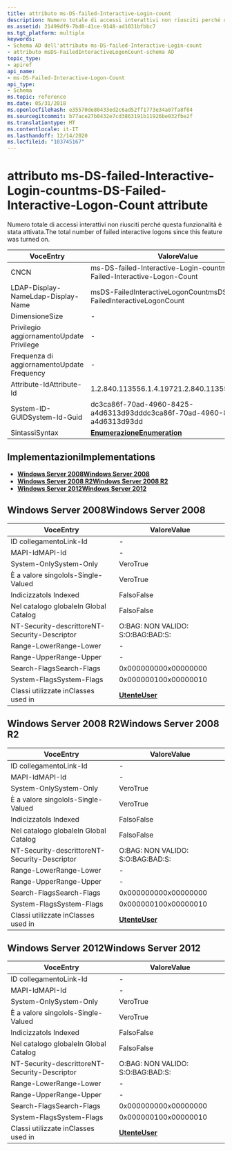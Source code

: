 ```yaml
---
title: attributo ms-DS-failed-Interactive-Login-count
description: Numero totale di accessi interattivi non riusciti perché questa funzionalità è stata attivata.
ms.assetid: 21499df9-7bd0-41ce-9148-ad1031bfbbc7
ms.tgt_platform: multiple
keywords:
- Schema AD dell'attributo ms-DS-failed-Interactive-Login-count
- attributo msDS-FailedInteractiveLogonCount-schema AD
topic_type:
- apiref
api_name:
- ms-DS-Failed-Interactive-Logon-Count
api_type:
- Schema
ms.topic: reference
ms.date: 05/31/2018
ms.openlocfilehash: e35570de80433ed2c6ad52ff1773e34a07fa8f04
ms.sourcegitcommit: b77ace27b0432e7cd3863191b11926be032fbe2f
ms.translationtype: MT
ms.contentlocale: it-IT
ms.lasthandoff: 12/14/2020
ms.locfileid: "103745167"
---
```

# <a name="ms-ds-failed-interactive-logon-count-attribute"></a><span data-ttu-id="969ce-105">attributo ms-DS-failed-Interactive-Login-count</span><span class="sxs-lookup"><span data-stu-id="969ce-105">ms-DS-Failed-Interactive-Logon-Count attribute</span></span>

<span data-ttu-id="969ce-106">Numero totale di accessi interattivi non riusciti perché questa funzionalità è stata attivata.</span><span class="sxs-lookup"><span data-stu-id="969ce-106">The total number of failed interactive logons since this feature was turned on.</span></span>



| <span data-ttu-id="969ce-107">Voce</span><span class="sxs-lookup"><span data-stu-id="969ce-107">Entry</span></span> | <span data-ttu-id="969ce-108">Valore</span><span class="sxs-lookup"><span data-stu-id="969ce-108">Value</span></span> |
|-------------------|--------------------------------------|
| <span data-ttu-id="969ce-109">CN</span><span class="sxs-lookup"><span data-stu-id="969ce-109">CN</span></span>                | <span data-ttu-id="969ce-110">ms-DS-failed-Interactive-Login-count</span><span class="sxs-lookup"><span data-stu-id="969ce-110">ms-DS-Failed-Interactive-Logon-Count</span></span> |
| <span data-ttu-id="969ce-111">LDAP-Display-Name</span><span class="sxs-lookup"><span data-stu-id="969ce-111">Ldap-Display-Name</span></span> | <span data-ttu-id="969ce-112">msDS-FailedInteractiveLogonCount</span><span class="sxs-lookup"><span data-stu-id="969ce-112">msDS-FailedInteractiveLogonCount</span></span>     |
| <span data-ttu-id="969ce-113">Dimensione</span><span class="sxs-lookup"><span data-stu-id="969ce-113">Size</span></span>              | \-                                   |
| <span data-ttu-id="969ce-114">Privilegio aggiornamento</span><span class="sxs-lookup"><span data-stu-id="969ce-114">Update Privilege</span></span>  | \-                                   |
| <span data-ttu-id="969ce-115">Frequenza di aggiornamento</span><span class="sxs-lookup"><span data-stu-id="969ce-115">Update Frequency</span></span>  | \-                                   |
| <span data-ttu-id="969ce-116">Attribute-Id</span><span class="sxs-lookup"><span data-stu-id="969ce-116">Attribute-Id</span></span>      | <span data-ttu-id="969ce-117">1.2.840.113556.1.4.1972</span><span class="sxs-lookup"><span data-stu-id="969ce-117">1.2.840.113556.1.4.1972</span></span>              |
| <span data-ttu-id="969ce-118">System-ID-GUID</span><span class="sxs-lookup"><span data-stu-id="969ce-118">System-Id-Guid</span></span>    | <span data-ttu-id="969ce-119">dc3ca86f-70ad-4960-8425-a4d6313d93dd</span><span class="sxs-lookup"><span data-stu-id="969ce-119">dc3ca86f-70ad-4960-8425-a4d6313d93dd</span></span> |
| <span data-ttu-id="969ce-120">Sintassi</span><span class="sxs-lookup"><span data-stu-id="969ce-120">Syntax</span></span>            | [<span data-ttu-id="969ce-121">**Enumerazione**</span><span class="sxs-lookup"><span data-stu-id="969ce-121">**Enumeration**</span></span>](s-enumeration.md) |



## <a name="implementations"></a><span data-ttu-id="969ce-122">Implementazioni</span><span class="sxs-lookup"><span data-stu-id="969ce-122">Implementations</span></span>

-   [<span data-ttu-id="969ce-123">**Windows Server 2008**</span><span class="sxs-lookup"><span data-stu-id="969ce-123">**Windows Server 2008**</span></span>](#windows-server-2008)
-   [<span data-ttu-id="969ce-124">**Windows Server 2008 R2**</span><span class="sxs-lookup"><span data-stu-id="969ce-124">**Windows Server 2008 R2**</span></span>](#windows-server-2008-r2)
-   [<span data-ttu-id="969ce-125">**Windows Server 2012**</span><span class="sxs-lookup"><span data-stu-id="969ce-125">**Windows Server 2012**</span></span>](#windows-server-2012)

## <a name="windows-server-2008"></a><span data-ttu-id="969ce-126">Windows Server 2008</span><span class="sxs-lookup"><span data-stu-id="969ce-126">Windows Server 2008</span></span>



| <span data-ttu-id="969ce-127">Voce</span><span class="sxs-lookup"><span data-stu-id="969ce-127">Entry</span></span> | <span data-ttu-id="969ce-128">Valore</span><span class="sxs-lookup"><span data-stu-id="969ce-128">Value</span></span> |
|------------------------|-----------------------------------|
| <span data-ttu-id="969ce-129">ID collegamento</span><span class="sxs-lookup"><span data-stu-id="969ce-129">Link-Id</span></span>                | \-                                |
| <span data-ttu-id="969ce-130">MAPI-Id</span><span class="sxs-lookup"><span data-stu-id="969ce-130">MAPI-Id</span></span>                | \-                                |
| <span data-ttu-id="969ce-131">System-Only</span><span class="sxs-lookup"><span data-stu-id="969ce-131">System-Only</span></span>            | <span data-ttu-id="969ce-132">Vero</span><span class="sxs-lookup"><span data-stu-id="969ce-132">True</span></span>                              |
| <span data-ttu-id="969ce-133">È a valore singolo</span><span class="sxs-lookup"><span data-stu-id="969ce-133">Is-Single-Valued</span></span>       | <span data-ttu-id="969ce-134">Vero</span><span class="sxs-lookup"><span data-stu-id="969ce-134">True</span></span>                              |
| <span data-ttu-id="969ce-135">Indicizzato</span><span class="sxs-lookup"><span data-stu-id="969ce-135">Is Indexed</span></span>             | <span data-ttu-id="969ce-136">Falso</span><span class="sxs-lookup"><span data-stu-id="969ce-136">False</span></span>                             |
| <span data-ttu-id="969ce-137">Nel catalogo globale</span><span class="sxs-lookup"><span data-stu-id="969ce-137">In Global Catalog</span></span>      | <span data-ttu-id="969ce-138">Falso</span><span class="sxs-lookup"><span data-stu-id="969ce-138">False</span></span>                             |
| <span data-ttu-id="969ce-139">NT-Security-descrittore</span><span class="sxs-lookup"><span data-stu-id="969ce-139">NT-Security-Descriptor</span></span> | <span data-ttu-id="969ce-140">O:BAG: NON VALIDO: S:</span><span class="sxs-lookup"><span data-stu-id="969ce-140">O:BAG:BAD:S:</span></span>                      |
| <span data-ttu-id="969ce-141">Range-Lower</span><span class="sxs-lookup"><span data-stu-id="969ce-141">Range-Lower</span></span>            | \-                                |
| <span data-ttu-id="969ce-142">Range-Upper</span><span class="sxs-lookup"><span data-stu-id="969ce-142">Range-Upper</span></span>            | \-                                |
| <span data-ttu-id="969ce-143">Search-Flags</span><span class="sxs-lookup"><span data-stu-id="969ce-143">Search-Flags</span></span>           | <span data-ttu-id="969ce-144">0x00000000</span><span class="sxs-lookup"><span data-stu-id="969ce-144">0x00000000</span></span>                        |
| <span data-ttu-id="969ce-145">System-Flags</span><span class="sxs-lookup"><span data-stu-id="969ce-145">System-Flags</span></span>           | <span data-ttu-id="969ce-146">0x00000010</span><span class="sxs-lookup"><span data-stu-id="969ce-146">0x00000010</span></span>                        |
| <span data-ttu-id="969ce-147">Classi utilizzate in</span><span class="sxs-lookup"><span data-stu-id="969ce-147">Classes used in</span></span>        | [<span data-ttu-id="969ce-148">**Utente**</span><span class="sxs-lookup"><span data-stu-id="969ce-148">**User**</span></span>](c-user.md)<br/> |



## <a name="windows-server-2008-r2"></a><span data-ttu-id="969ce-149">Windows Server 2008 R2</span><span class="sxs-lookup"><span data-stu-id="969ce-149">Windows Server 2008 R2</span></span>



| <span data-ttu-id="969ce-150">Voce</span><span class="sxs-lookup"><span data-stu-id="969ce-150">Entry</span></span> | <span data-ttu-id="969ce-151">Valore</span><span class="sxs-lookup"><span data-stu-id="969ce-151">Value</span></span> |
|------------------------|-----------------------------------|
| <span data-ttu-id="969ce-152">ID collegamento</span><span class="sxs-lookup"><span data-stu-id="969ce-152">Link-Id</span></span>                | \-                                |
| <span data-ttu-id="969ce-153">MAPI-Id</span><span class="sxs-lookup"><span data-stu-id="969ce-153">MAPI-Id</span></span>                | \-                                |
| <span data-ttu-id="969ce-154">System-Only</span><span class="sxs-lookup"><span data-stu-id="969ce-154">System-Only</span></span>            | <span data-ttu-id="969ce-155">Vero</span><span class="sxs-lookup"><span data-stu-id="969ce-155">True</span></span>                              |
| <span data-ttu-id="969ce-156">È a valore singolo</span><span class="sxs-lookup"><span data-stu-id="969ce-156">Is-Single-Valued</span></span>       | <span data-ttu-id="969ce-157">Vero</span><span class="sxs-lookup"><span data-stu-id="969ce-157">True</span></span>                              |
| <span data-ttu-id="969ce-158">Indicizzato</span><span class="sxs-lookup"><span data-stu-id="969ce-158">Is Indexed</span></span>             | <span data-ttu-id="969ce-159">Falso</span><span class="sxs-lookup"><span data-stu-id="969ce-159">False</span></span>                             |
| <span data-ttu-id="969ce-160">Nel catalogo globale</span><span class="sxs-lookup"><span data-stu-id="969ce-160">In Global Catalog</span></span>      | <span data-ttu-id="969ce-161">Falso</span><span class="sxs-lookup"><span data-stu-id="969ce-161">False</span></span>                             |
| <span data-ttu-id="969ce-162">NT-Security-descrittore</span><span class="sxs-lookup"><span data-stu-id="969ce-162">NT-Security-Descriptor</span></span> | <span data-ttu-id="969ce-163">O:BAG: NON VALIDO: S:</span><span class="sxs-lookup"><span data-stu-id="969ce-163">O:BAG:BAD:S:</span></span>                      |
| <span data-ttu-id="969ce-164">Range-Lower</span><span class="sxs-lookup"><span data-stu-id="969ce-164">Range-Lower</span></span>            | \-                                |
| <span data-ttu-id="969ce-165">Range-Upper</span><span class="sxs-lookup"><span data-stu-id="969ce-165">Range-Upper</span></span>            | \-                                |
| <span data-ttu-id="969ce-166">Search-Flags</span><span class="sxs-lookup"><span data-stu-id="969ce-166">Search-Flags</span></span>           | <span data-ttu-id="969ce-167">0x00000000</span><span class="sxs-lookup"><span data-stu-id="969ce-167">0x00000000</span></span>                        |
| <span data-ttu-id="969ce-168">System-Flags</span><span class="sxs-lookup"><span data-stu-id="969ce-168">System-Flags</span></span>           | <span data-ttu-id="969ce-169">0x00000010</span><span class="sxs-lookup"><span data-stu-id="969ce-169">0x00000010</span></span>                        |
| <span data-ttu-id="969ce-170">Classi utilizzate in</span><span class="sxs-lookup"><span data-stu-id="969ce-170">Classes used in</span></span>        | [<span data-ttu-id="969ce-171">**Utente**</span><span class="sxs-lookup"><span data-stu-id="969ce-171">**User**</span></span>](c-user.md)<br/> |



## <a name="windows-server-2012"></a><span data-ttu-id="969ce-172">Windows Server 2012</span><span class="sxs-lookup"><span data-stu-id="969ce-172">Windows Server 2012</span></span>



| <span data-ttu-id="969ce-173">Voce</span><span class="sxs-lookup"><span data-stu-id="969ce-173">Entry</span></span> | <span data-ttu-id="969ce-174">Valore</span><span class="sxs-lookup"><span data-stu-id="969ce-174">Value</span></span> |
|------------------------|-----------------------------------|
| <span data-ttu-id="969ce-175">ID collegamento</span><span class="sxs-lookup"><span data-stu-id="969ce-175">Link-Id</span></span>                | \-                                |
| <span data-ttu-id="969ce-176">MAPI-Id</span><span class="sxs-lookup"><span data-stu-id="969ce-176">MAPI-Id</span></span>                | \-                                |
| <span data-ttu-id="969ce-177">System-Only</span><span class="sxs-lookup"><span data-stu-id="969ce-177">System-Only</span></span>            | <span data-ttu-id="969ce-178">Vero</span><span class="sxs-lookup"><span data-stu-id="969ce-178">True</span></span>                              |
| <span data-ttu-id="969ce-179">È a valore singolo</span><span class="sxs-lookup"><span data-stu-id="969ce-179">Is-Single-Valued</span></span>       | <span data-ttu-id="969ce-180">Vero</span><span class="sxs-lookup"><span data-stu-id="969ce-180">True</span></span>                              |
| <span data-ttu-id="969ce-181">Indicizzato</span><span class="sxs-lookup"><span data-stu-id="969ce-181">Is Indexed</span></span>             | <span data-ttu-id="969ce-182">Falso</span><span class="sxs-lookup"><span data-stu-id="969ce-182">False</span></span>                             |
| <span data-ttu-id="969ce-183">Nel catalogo globale</span><span class="sxs-lookup"><span data-stu-id="969ce-183">In Global Catalog</span></span>      | <span data-ttu-id="969ce-184">Falso</span><span class="sxs-lookup"><span data-stu-id="969ce-184">False</span></span>                             |
| <span data-ttu-id="969ce-185">NT-Security-descrittore</span><span class="sxs-lookup"><span data-stu-id="969ce-185">NT-Security-Descriptor</span></span> | <span data-ttu-id="969ce-186">O:BAG: NON VALIDO: S:</span><span class="sxs-lookup"><span data-stu-id="969ce-186">O:BAG:BAD:S:</span></span>                      |
| <span data-ttu-id="969ce-187">Range-Lower</span><span class="sxs-lookup"><span data-stu-id="969ce-187">Range-Lower</span></span>            | \-                                |
| <span data-ttu-id="969ce-188">Range-Upper</span><span class="sxs-lookup"><span data-stu-id="969ce-188">Range-Upper</span></span>            | \-                                |
| <span data-ttu-id="969ce-189">Search-Flags</span><span class="sxs-lookup"><span data-stu-id="969ce-189">Search-Flags</span></span>           | <span data-ttu-id="969ce-190">0x00000000</span><span class="sxs-lookup"><span data-stu-id="969ce-190">0x00000000</span></span>                        |
| <span data-ttu-id="969ce-191">System-Flags</span><span class="sxs-lookup"><span data-stu-id="969ce-191">System-Flags</span></span>           | <span data-ttu-id="969ce-192">0x00000010</span><span class="sxs-lookup"><span data-stu-id="969ce-192">0x00000010</span></span>                        |
| <span data-ttu-id="969ce-193">Classi utilizzate in</span><span class="sxs-lookup"><span data-stu-id="969ce-193">Classes used in</span></span>        | [<span data-ttu-id="969ce-194">**Utente**</span><span class="sxs-lookup"><span data-stu-id="969ce-194">**User**</span></span>](c-user.md)<br/> |



 

 





